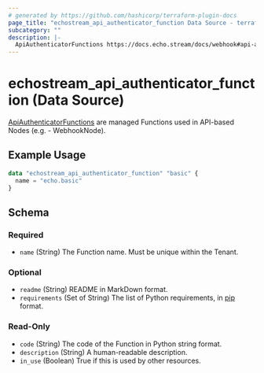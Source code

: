 ```yaml
---
# generated by https://github.com/hashicorp/terraform-plugin-docs
page_title: "echostream_api_authenticator_function Data Source - terraform-provider-echostream"
subcategory: ""
description: |-
  ApiAuthenticatorFunctions https://docs.echo.stream/docs/webhook#api-authenticator-function are managed Functions used in API-based Nodes (e.g. - WebhookNode).
---
```


# echostream_api_authenticator_function (Data Source)

[ApiAuthenticatorFunctions](https://docs.echo.stream/docs/webhook#api-authenticator-function) are managed Functions used in API-based Nodes (e.g. - WebhookNode).

## Example Usage

```terraform
data "echostream_api_authenticator_function" "basic" {
  name = "echo.basic"
}
```

<!-- schema generated by tfplugindocs -->
## Schema

### Required

- `name` (String) The Function name. Must be unique within the Tenant.

### Optional

- `readme` (String) README in MarkDown format.
- `requirements` (Set of String) The list of Python requirements, in [pip](https://pip.pypa.io/en/stable/reference/requirement-specifiers/) format.

### Read-Only

- `code` (String) The code of the Function in Python string format.
- `description` (String) A human-readable description.
- `in_use` (Boolean) True if this is used by other resources.


